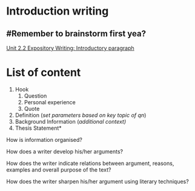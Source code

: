 # Introduction writing

## #Remember to brainstorm first yea?

[Unit 2.2 Expository Writing: Introductory paragraph](https://docs.google.com/presentation/d/1GqgD3KaD5as1pS_fVzuS6dBl6tJ6lCIgQhr59hMSd90/edit?usp=drivesdk)

# List of content

1. Hook
    1. Question
    2. Personal experience
    3. Quote
2. Definition (*set parameters based on key topic of qn*)
3. Background Information (*additional context)*
4. Thesis Statement*

How is information organised?

How does a writer develop his/her arguments?

How does the writer indicate relations between argument, reasons, examples and overall purpose of the text?

How does the writer sharpen his/her argument using literary techniques?